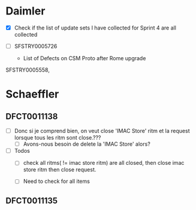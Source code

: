 # Daimler

- [x] Check if the list of update sets I have collected for Sprint 4 are all collected

- [ ] SFSTRY0005726
	- List of Defects on CSM Proto after Rome upgrade


SFSTRY0005558, 

# Schaeffler

## DFCT0011138
- [ ] Donc si je comprend bien, on veut close 'IMAC Store' ritm et la request lorsque tous les ritm sont close.???
	- [ ] Avons-nous besoin de delete la 'IMAC Store' alors?
- [ ] Todos
	- [ ]  check all ritms( != imac store ritm) are all closed, then close imac store ritm then close request.
	- [ ]  Need to check for all items


## DFCT0011135

